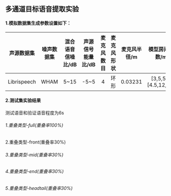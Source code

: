 ## 多通道目标语音提取实验

#### 1.模拟数据集生成参数设置如下：


| 声源数据集 | 噪声数据集  |   混合语音信噪比/dB   |声源信号能量比/dB |麦克风数目|麦克风形状|麦克风半径/m|模型房间参数/m|
| :-----:     | :------:       | :-----:             |:-----:|:----:|:-----:|:----------:|:----:|
|   Librispeech  |   WHAM | 5~15                  |-5~5|            4|环形   |0.03231|[3,5,5]~[4.5,12,12]|



#### 2.测试集实验结果
测试语音和验证语音程度为6s
<!-- [<img src="https://github.com/Chen-jia621/exps/blob/master/figs/pikaqiu.png" width="300">](https://github.com/Chen-jia621/exps) -->
###### 1.重叠类型-full(重叠率100%)
<div class="image-grid>

</div>


###### 2.重叠类型-front(重叠率30%)

###### 3.重叠类型-mid(重叠率30%)

###### 4.重叠类型-end(重叠率30%)

###### 5.重叠类型-headtail(重叠率30%)









<!-- # 1.双通道目标语音提取实验
## 1.实时目标语音提取
## 2.离线目标语音提取

# 四通道目标语音提取实验
## 1.实时目标语音提取
## 2.离线目标语音提取

# 单通道目标语音提取
## 1.TDspeakerbeam
## 2.spex+

## 如何处理混合语音中不存在目标说话人的情况？
1.方案1：多目标loss训练 输出估计vad 
混合语音中不存在目标说话人时vad输出为0 将vadloss 作为sisdrloss
$sisdr = \{\}$ -->






